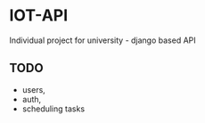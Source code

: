 # IOT-API
Individual project for university - django based API
## TODO
- users,
- auth,
- scheduling tasks
